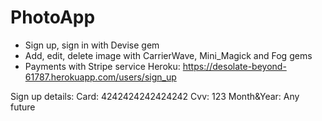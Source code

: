 # PhotoApp
* Sign up, sign in with Devise gem
* Add, edit, delete image with CarrierWave, Mini_Magick and Fog gems
* Payments with Stripe service
Heroku: https://desolate-beyond-61787.herokuapp.com/users/sign_up

Sign up details:
Card: 4242424242424242
Cvv: 123
Month&Year: Any future
